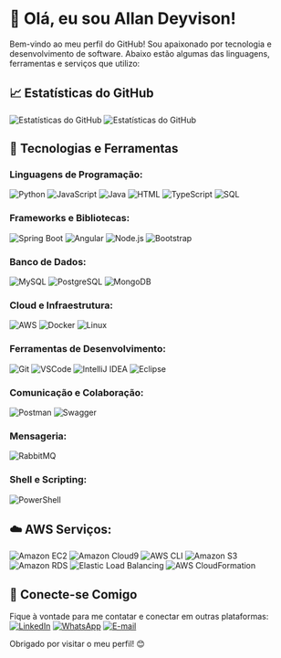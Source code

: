 # 👋 Olá, eu sou Allan Deyvison!

Bem-vindo ao meu perfil do GitHub! Sou apaixonado por tecnologia e desenvolvimento de software. Abaixo estão algumas das linguagens, ferramentas e serviços que utilizo:


## 📈 Estatísticas do GitHub
![Estatísticas do GitHub](https://github-readme-stats.vercel.app/api?username=allandeyvison&layout=compact&theme=vision-friendly-dark)
![Estatísticas do GitHub](https://github-readme-stats.vercel.app/api/top-langs/?username=AllanDeyvison&layout=compact&theme=vision-friendly-dark)


## 🚀 Tecnologias e Ferramentas

### Linguagens de Programação:
![Python](https://img.shields.io/badge/Python-3776AB?style=for-the-badge&logo=python&logoColor=white)
![JavaScript](https://img.shields.io/badge/JavaScript-F7DF1E?style=for-the-badge&logo=javascript&logoColor=black)
![Java](https://img.shields.io/badge/Java-007396?style=for-the-badge&logo=java&logoColor=white)
![HTML](https://img.shields.io/badge/HTML5-E34F26?style=for-the-badge&logo=html5&logoColor=white)
![TypeScript](https://img.shields.io/badge/TypeScript-3178C6?style=for-the-badge&logo=typescript&logoColor=white)
![SQL](https://img.shields.io/badge/SQL-4479A1?style=for-the-badge&logo=postgresql&logoColor=white)

### Frameworks e Bibliotecas:
![Spring Boot](https://img.shields.io/badge/Spring_Boot-6DB33F?style=for-the-badge&logo=spring&logoColor=white)
![Angular](https://img.shields.io/badge/Angular-DD0031?style=for-the-badge&logo=angular&logoColor=white)
![Node.js](https://img.shields.io/badge/Node.js-339933?style=for-the-badge&logo=node.js&logoColor=white)
![Bootstrap](https://img.shields.io/badge/Bootstrap-563D7C?style=for-the-badge&logo=bootstrap&logoColor=white)

### Banco de Dados:
![MySQL](https://img.shields.io/badge/MySQL-4479A1?style=for-the-badge&logo=mysql&logoColor=white)
![PostgreSQL](https://img.shields.io/badge/PostgreSQL-336791?style=for-the-badge&logo=postgresql&logoColor=white)
![MongoDB](https://img.shields.io/badge/MongoDB-47A248?style=for-the-badge&logo=mongodb&logoColor=white)

### Cloud e Infraestrutura:
![AWS](https://img.shields.io/badge/AWS-232F3E?style=for-the-badge&logo=amazon-aws&logoColor=white)
![Docker](https://img.shields.io/badge/Docker-2496ED?style=for-the-badge&logo=docker&logoColor=white)
![Linux](https://img.shields.io/badge/Linux-FCC624?style=for-the-badge&logo=linux&logoColor=black)

### Ferramentas de Desenvolvimento:
![Git](https://img.shields.io/badge/Git-F05032?style=for-the-badge&logo=git&logoColor=white)
![VSCode](https://img.shields.io/badge/VSCode-007ACC?style=for-the-badge&logo=visual-studio-code&logoColor=white)
![IntelliJ IDEA](https://img.shields.io/badge/IntelliJ_IDEA-000000?style=for-the-badge&logo=intellij-idea&logoColor=white)
![Eclipse](https://img.shields.io/badge/Eclipse-2C2255?style=for-the-badge&logo=eclipse&logoColor=white)

### Comunicação e Colaboração:
![Postman](https://img.shields.io/badge/Postman-FF6C37?style=for-the-badge&logo=postman&logoColor=white)
![Swagger](https://img.shields.io/badge/Swagger-85EA2D?style=for-the-badge&logo=swagger&logoColor=black)

### Mensageria:
![RabbitMQ](https://img.shields.io/badge/RabbitMQ-FF6600?style=for-the-badge&logo=rabbitmq&logoColor=white)

### Shell e Scripting:
![PowerShell](https://img.shields.io/badge/PowerShell-5391FE?style=for-the-badge&logo=powershell&logoColor=white)

## ☁️ AWS Serviços:
![Amazon EC2](https://img.shields.io/badge/Amazon_EC2-232F3E?style=for-the-badge&logo=amazon-aws&logoColor=white)
![Amazon Cloud9](https://img.shields.io/badge/Amazon_Cloud9-232F3E?style=for-the-badge&logo=amazon-aws&logoColor=white)
![AWS CLI](https://img.shields.io/badge/AWS_CLI-232F3E?style=for-the-badge&logo=amazon-aws&logoColor=white)
![Amazon S3](https://img.shields.io/badge/Amazon_S3-232F3E?style=for-the-badge&logo=amazon-aws&logoColor=white)
![Amazon RDS](https://img.shields.io/badge/Amazon_RDS-232F3E?style=for-the-badge&logo=amazon-aws&logoColor=white)
![Elastic Load Balancing](https://img.shields.io/badge/Elastic_Load_Balancing-232F3E?style=for-the-badge&logo=amazon-aws&logoColor=white)
![AWS CloudFormation](https://img.shields.io/badge/AWS_CloudFormation-232F3E?style=for-the-badge&logo=amazon-aws&logoColor=white)

## 🤝 Conecte-se Comigo
Fique à vontade para me contatar e conectar em outras plataformas:
[![LinkedIn](https://img.shields.io/badge/LinkedIn-0077B5?style=for-the-badge&logo=linkedin&logoColor=white)](https://www.linkedin.com/in/allan-deyvison/)
[![WhatsApp](https://img.shields.io/badge/WhatsApp-25D366?style=for-the-badge&logo=whatsapp&logoColor=white)](https://wa.me/5511975088272)
[![E-mail](https://img.shields.io/badge/E-mail-D14836?style=for-the-badge&logo=gmail&logoColor=white)](mailto:allandeyvisondi@gmail.com)

Obrigado por visitar o meu perfil! 😊
